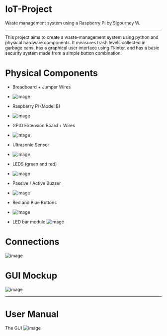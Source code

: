 # IoT-Project
Waste management system using a Raspberry Pi by Sigourney W.
______________________________________________
This project aims to create a waste-management system using python and physical hardware components. It measures trash levels collected in garbage cans, has a graphical user interface using Tkinter, and has a basic security system made from a simple button combination.


# Physical Components
- Breadboard + Jumper Wires
- ![image](https://github.com/Novogenuata/IoT-Project/assets/159738542/3a377006-7723-4144-93e9-2273d6d268ba)

- Raspberry Pi (Model B)
- ![image](https://github.com/Novogenuata/IoT-Project/assets/159738542/cbbfd50d-2dd3-4a21-a575-f2db210cbc7a)

- GPIO Extension Board + Wires
- ![image](https://github.com/Novogenuata/IoT-Project/assets/159738542/9cf59ed3-1bdd-46b0-8dbf-4d2f35133b2e)

- Ultrasonic Sensor
- ![image](https://github.com/Novogenuata/IoT-Project/assets/159738542/adef517f-ad9d-448f-b792-21724dee5604)

- LEDS (green and red)
- ![image](https://github.com/Novogenuata/IoT-Project/assets/159738542/d7a6e729-ecff-44e4-98b2-a6e40169c325)

- Passive / Active Buzzer
- ![image](https://github.com/Novogenuata/IoT-Project/assets/159738542/c2e43344-1ff5-4a2a-9278-ef167f244422)

- Red and Blue Buttons
- ![image](https://github.com/Novogenuata/IoT-Project/assets/159738542/e066bc4b-2b44-42f9-a1a2-5b66836b1bfc)
- LED bar module
![image](https://github.com/Novogenuata/IoT-Project/assets/159738542/580b72c2-0f3c-4e42-b9f6-02864acc4e92)



# Connections 
![image](https://github.com/Novogenuata/IoT-Project/assets/159738542/9c85052d-746a-4f26-8e82-649b33d41983)




# GUI Mockup
![image](https://github.com/Novogenuata/IoT-Project/assets/159738542/d7821bef-a40a-4484-a524-bc64002a8de1)


___________________________________________________________

# User Manual 
The GUI
![image](https://github.com/Novogenuata/IoT-Project/assets/159738542/c5cbe5cc-b0e4-49ae-8038-be254d4e4577)




